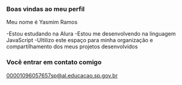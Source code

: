 ### Boas vindas ao meu perfil

Meu nome é Yasmim Ramos

-Estou estudando na Alura
-Estou me desenvolvendo na linguagem JavaScript
-Ultilizo este espaço para minha organização e compartilhamento dos meus projetos desenvolvidos

### Você entrar em contato comigo 

00001096057657sp@al.educacao.sp.gov.br

